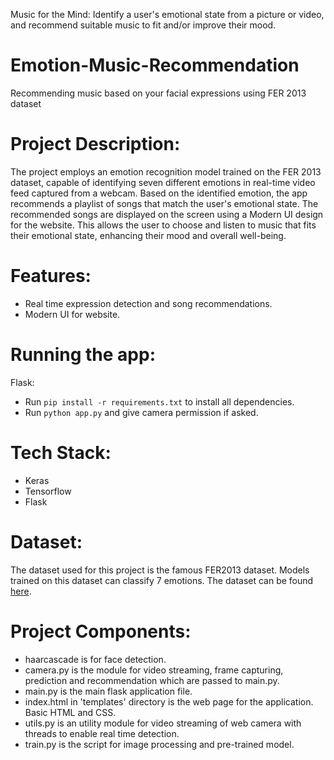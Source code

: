 Music for the Mind: Identify a user's emotional state from a picture or video, and recommend suitable music to fit and/or improve their mood.

# Emotion-Music-Recommendation
Recommending music based on your facial expressions using FER 2013 dataset 

# Project Description:
The project employs an emotion recognition model trained on the FER 2013 dataset, capable of identifying seven different emotions in real-time video feed captured from a webcam. Based on the identified emotion, the app recommends a playlist of songs that match the user's emotional state. The recommended songs are displayed on the screen using a Modern UI design for the website. This allows the user to choose and listen to music that fits their emotional state, enhancing their mood and overall well-being.

# Features:
- Real time expression detection and song recommendations.
- Modern UI for website.

# Running the app:
Flask: 
- Run <code>pip install -r requirements.txt</code> to install all dependencies.
- Run <code>python app.py</code> and give camera permission if asked.

# Tech Stack:
- Keras
- Tensorflow
- Flask

# Dataset:
The dataset used for this project is the famous FER2013 dataset. Models trained on this dataset can classify 7 emotions. The dataset can be found <a href = "https://www.kaggle.com/msambare/fer2013">here</a>.


# Project Components:
- haarcascade is for face detection.
- camera.py is the module for video streaming, frame capturing, prediction and recommendation which are passed to main.py.
- main.py is the main flask application file.
- index.html in 'templates' directory is the web page for the application. Basic HTML and CSS.
- utils.py is an utility module for video streaming of web camera with threads to enable real time detection.
- train.py is the script for image processing and pre-trained model.

